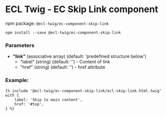 # ECL Twig - EC Skip Link component

npm package: `@ecl-twig/ec-component-skip-link`

```shell
npm install --save @ecl-twig/ec-component-skip-link
```

### Parameters

- **"link"** (associative array) (default: 'predefined structure below')
  - "label" (string) (default: '') - Content of link
  - "href" (string) (default: '') - href attribute

### Example:

<!-- prettier-ignore -->
```twig
{% include '@ecl-twig/ec-component-skip-link/ecl-skip-link.html.twig' with { 
    label: 'Skip to main content', 
    href: '#top', 
} %}
```
